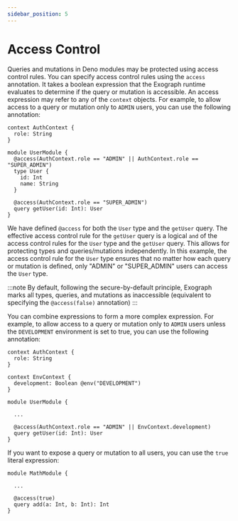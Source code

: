 ```yaml
---
sidebar_position: 5
---
```


# Access Control

Queries and mutations in Deno modules may be protected using access control rules. You can specify access control rules using the `access` annotation. It takes a boolean expression that the Exograph runtime evaluates to determine if the query or mutation is accessible. An access expression may refer to any of the `context` objects. For example, to allow access to a query or mutation only to `ADMIN` users, you can use the following annotation:

```exo
context AuthContext {
  role: String
}

module UserModule {
  @access(AuthContext.role == "ADMIN" || AuthContext.role == "SUPER_ADMIN")
  type User {
    id: Int
    name: String
  }

  @access(AuthContext.role == "SUPER_ADMIN")
  query getUser(id: Int): User
}
```

We have defined `@access` for both the `User` type and the `getUser` query. The effective access control rule for the `getUser` query is a logical `and` of the access control rules for the `User` type and the `getUser` query. This allows for protecting types and queries/mutations independently. In this example, the access control rule for the `User` type ensures that no matter how each query or mutation is defined, only "ADMIN" or "SUPER_ADMIN" users can access the `User` type.

:::note
By default, following the secure-by-default principle, Exograph marks all types, queries, and mutations as inaccessible (equivalent to specifying the `@access(false)` annotation)
:::

You can combine expressions to form a more complex expression. For example, to allow access to a query or mutation only to `ADMIN` users unless the `DEVELOPMENT` environment is set to true, you can use the following annotation:

```exo
context AuthContext {
  role: String
}

context EnvContext {
  development: Boolean @env("DEVELOPMENT")
}

module UserModule {

  ...

  @access(AuthContext.role == "ADMIN" || EnvContext.development)
  query getUser(id: Int): User
}
```

If you want to expose a query or mutation to all users, you can use the `true` literal expression:

```exo
module MathModule {

  ...

  @access(true)
  query add(a: Int, b: Int): Int
}
```
